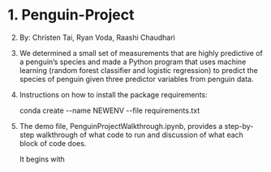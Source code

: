 # 1. Penguin-Project

2. By: Christen Tai, Ryan Voda, Raashi Chaudhari

3. We determined a small set of measurements that are highly predictive of a penguin’s species and made a Python program that uses machine learning (random forest classifier and logistic regression) to predict the species of penguin given three predictor variables from penguin data.

4. Instructions on how to install the package requirements: 

   conda create --name NEWENV --file requirements.txt
   
5. The demo file, PenguinProjectWalkthrough.ipynb, provides a step-by-step walkthrough of what code to run and discussion of what each block of code does.

   It begins with
